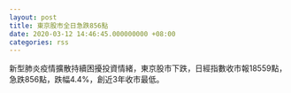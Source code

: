 ```yaml
---
layout: post
title: 東京股市全日急跌856點
date: 2020-03-12 14:46:45.000000000 +08:00
categories: rss
---
```


新型肺炎疫情擴散持續困擾投資情緒，東京股市下跌，日經指數收市報18559點，急跌856點，跌幅4.4%，創近3年收市最低。
